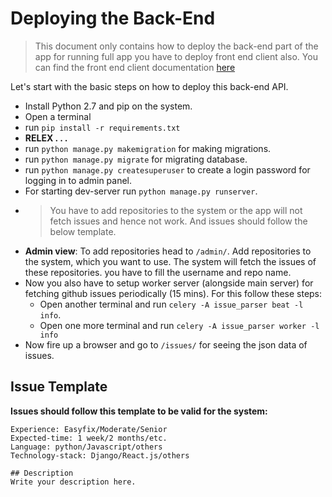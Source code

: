 # Deploying the Back-End
> This document only contains how to deploy the back-end part of the app for running full app you have to deploy front end client also. You can find the front end client documentation [here](https://github.com/mozillacampusclubs/issue_parser_frontend/)

Let's start with the basic steps on how to deploy this back-end API.
- Install Python 2.7 and pip on the system.
- Open a terminal
- run `pip install -r requirements.txt`
- **RELEX . . .**
- run `python manage.py makemigration` for making migrations.
- run `python manage.py migrate` for migrating database.
- run `python manage.py createsuperuser` to create a login password for logging in to admin panel.
- For starting dev-server run `python manage.py runserver`.
- > You have to add repositories to the system or the app will not fetch issues and hence not work. And issues should follow the below template.
- **Admin view**: To add repositories head to `/admin/`. Add repositories to the system, which you want to use. The system will fetch the issues of these repositories. you have to fill the username and repo name.
- Now you also have to setup worker server (alongside main server) for fetching github issues periodically (15 mins). For this follow these steps:
    - Open another terminal and run `celery -A issue_parser beat -l info`.
    - Open one more terminal and run `celery -A issue_parser worker -l info`
- Now fire up a browser and go to `/issues/` for seeing the json data of issues.

## Issue Template
**Issues should follow this template to be valid for the system:**
```
Experience: Easyfix/Moderate/Senior
Expected-time: 1 week/2 months/etc.
Language: python/Javascript/others
Technology-stack: Django/React.js/others

## Description
Write your description here.
```


